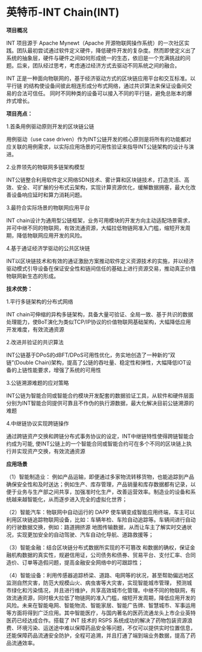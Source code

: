 # 

# 英特币-INT Chain(INT)

**项目概况**

INT 项目源于 Apache Mynewt（Apache 开源物联网操作系统）的一次社区实践。团队最初尝试通过软件定义硬件，降低硬件开发的复杂度。然而即使定义出了系统的抽象层，硬件与硬件之间如何形成统一的生态，依旧是一个充满挑战的问题。后来，团队经过思考，考虑通过经济方式去驱动不同系统之间的融合。

INT 正是一种面向物联网的，基于经济驱动方式的区块链应用平台和交互标准。以平行链 的结构使设备间彼此相连形成分布式网络，通过共识算法来保证设备间交易的合法可信任。 同时不同种类的设备可以接入不同的平行链，避免总账本的爆炸式增长。

**项目亮点：**

1.首条用例驱动原则开发的区块链公链

用例驱动（use case driven）作为INT公链开发的核心原则是将所有的功能都对应关联的用例需求，以实际应用场景的可用性验证来指导INT公链架构的设计与演进。

2.业界领先的物联网多链架构模型

INT公链整合利用软件定义网络SDN技术、雾计算和区块链技术，打造灵活、高效、安全、可扩展的分布式云架构，实现计算资源优化，缓解数据拥塞，最大化改善设备响应延时和算力消耗问题。

3.最符合实际场景的物联网应用平台

INT chain设计为通用型公链框架，业务可用模块的开发方向主动适配场景需求，并可中继不同的物联网，有效流通资源，大幅拉低物链网准入门槛，缩短开发周期，降低物联网应用开发的风险。

4.基于通证经济学驱动的公共区块链

INT以区块链技术和有效的通证激励方案推动软件定义资源技术的实施，并以经济驱动模式引导设备在保证安全性和链间信任的基础上进行资源交易，推动真正价值物联网新生态的形成。

**技术优势：**

1.平行多链架构的分布式网络

INT chain可伸缩的异构多链架构，具备大量可验证、全局一致、基于共识的数据处理能力，使BoT演化为类似TCP/IP协议的价值物联网基础架构，大幅降低应用开发难度，有效流通资源

2.改进并验证的共识算法

INT公链基于DPoS的dBFT/DPoS可用性优化，务实地创造了一种新的“双链”(Double Chain)架构，提高了公链的吞吐量、稳定性和弹性，大幅降低IOT设备的上链性能要求，增强了系统的可用性

3.公链溯源难题的应对策略

INT公链为智能合同或智能合约模块开发配套的数据验证工具，从软件和硬件层面分别为INT智能合同提供可靠且不作伪的执行源数据，最大化解决目前公链溯源的难题

4.中继链协议实现跨链操作

通过跨链资产交换和跨链分布式事务协议的设定，INT中继链特性使得跨链智能合约成为可能, 使INT公链上的一个智能合同或智能合约可在多个不同的区块链上执行并实现资产交换，有效流通资源

**应用场景**

（1）智能制造业： 例如产品运输，即便通过多家物流转移货物，也能追踪到产品确保安全性和及时送达；例如生产、库存管理，产品销量和库存数据都有记录，以便于业务与生产部之间共享，加强准时化生产，改善运营效率。制造业的设备和系统越来越智能化，从而逐步进入完全的虚拟化世界；

（2）智能汽车：物联网中自动运行的 DAPP 使车辆变成智能应用终端，车主可以利用区块链追踪物联网设备，比如：车辆年检、车险自动追踪等。车辆间进行自动的行驶数据交换，例如：路道拥挤源 地图传输数据，从而让车主了解实时交通状况，实现更加安全的自动驾驶、汽车自动化导航、道路救援等；

（3）智能金融：结合区块链分布式数据所实现的不可篡改 和数据的确权，保证金融机构数据的真实性，规避信用证，公司债务和债券、贸易平台、支付汇率、合同造价、订单等造假问题，提高金融安全网络中的可跟踪性；

（4）智能设备：利用传感器追踪桥梁、道路、电网等的状况，甚至帮助偏远地区监测自然灾害，防范大规模山火、病虫害等大灾害，实现智能城市管理， 预测城市绿化和污染情况，并且进行维护，共享高效城市化管理。中继不同的物联网，有效流通资源，同时极大拉低了物链网的准入门槛，缩短开发周期，降低应用开发的风险。未来在智能电网、智能物流、智能家居、智能广告牌、智慧城市、军事运用等方面将得到广泛应用。其中智能医疗，与国内著名的医药流通龙头上市企业英特医药已经达成合作。搭载了 INT 技术的 RSPS 系统成功的解决了药物包装资源浪费、环境污染、运送途中难以保障药品安全等问题，不仅可以提供实时位置信息，还能保障药品流通安全防护，全程可追溯，并且打通了端到端业务数据，提高了药品流通效率。

